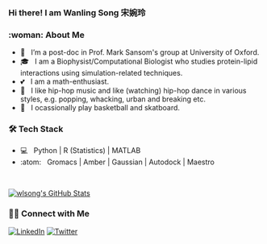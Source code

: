 ### Hi there! I am Wanling Song 宋婉玲 

<h3>:woman: About Me </h3>

- :office: &nbsp; I’m a post-doc in Prof. Mark Sansom's group at University of Oxford. 
- :mortar_board: &nbsp; I am a Biophysist/Computational Biologist who studies protein-lipid interactions using simulation-related techniques. 
- :two_hearts: &nbsp; I am a math-enthusiast. 
- :kiss: &nbsp; I like hip-hop music and like (watching) hip-hop dance in various styles, e.g. popping, whacking, urban and breaking etc. 
- :basketball: &nbsp; I ocassionally play basketball and skatboard.

<h3>🛠 Tech Stack</h3>

- 💻 &nbsp; Python | R (Statistics) | MATLAB
- :atom: &nbsp; Gromacs | Amber | Gaussian | Autodock | Maestro

<br/>

[![wlsong's GitHub Stats](https://github-readme-stats.vercel.app/api?username=wlsong&show_icons=true)](https://github.com/wlsong)


<h3> 🤝🏻 Connect with Me </h3>

<a href="https://www.linkedin.com/in/wanling-song-11bb73197/"><img alt="LinkedIn" src="https://img.shields.io/badge/LinkedIn-Wanling%20Song-blue?style=flat-square&logo=linkedin"></a>
<a href="https://www.twitter.com/Linda_hello/"><img alt="Twitter" src="https://img.shields.io/badge/Twitter-Wanling%20Song-blue?style=flat-square&logo=twitter"></a>
